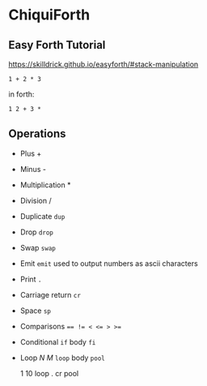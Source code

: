 # ChiquiForth

## Easy Forth Tutorial

https://skilldrick.github.io/easyforth/#stack-manipulation

    1 + 2 * 3

in forth:

    1 2 + 3 *

## Operations

+ Plus +
+ Minus -
+ Multiplication *
+ Division /
+ Duplicate `dup`
+ Drop `drop`
+ Swap `swap`
+ Emit `emit` used to output numbers as ascii characters
+ Print `.`
+ Carriage return `cr`
+ Space `sp`
+ Comparisons `== != < <= > >=`
+ Conditional `if` body `fi`
+ Loop _N_ _M_ `loop` body `pool`

    1 10 loop . cr pool
